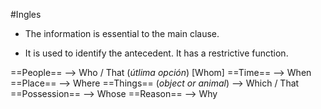 #Ingles 

* The information is essential to the main clause.

* It is used to identify the antecedent. It has a restrictive function.

==People== --> Who / That (_útlima opción_) [Whom] 
==Time== --> When
==Place== --> Where
==Things== (_object or animal_) --> Which / That 
==Possession== --> Whose
==Reason== --> Why